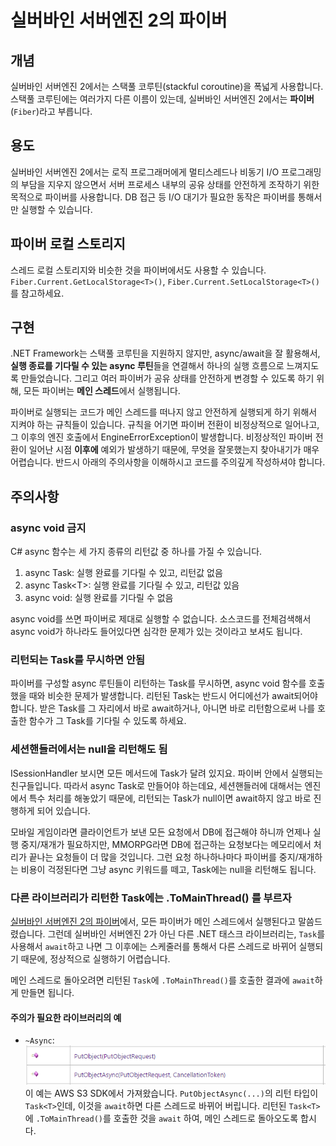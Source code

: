 # 실버바인 서버엔진 2의 파이버

## 개념
실버바인 서버엔진 2에서는 스택풀 코루틴(stackful coroutine)을 폭넓게 사용합니다.
스택풀 코루틴에는 여러가지 다른 이름이 있는데, 실버바인 서버엔진 2에서는 **파이버**(`Fiber`)라고 부릅니다.

## 용도
실버바인 서버엔진 2에서는
로직 프로그래머에게 멀티스레드나 비동기 I/O 프로그래밍의 부담을 지우지 않으면서
서버 프로세스 내부의 공유 상태를 안전하게 조작하기 위한 목적으로 파이버를 사용합니다.
DB 접근 등 I/O 대기가 필요한 동작은 파이버를 통해서만 실행할 수 있습니다.

## 파이버 로컬 스토리지
스레드 로컬 스토리지와 비슷한 것을 파이버에서도 사용할 수 있습니다.
`Fiber.Current.GetLocalStorage<T>()`, `Fiber.Current.SetLocalStorage<T>()`를 참고하세요.

## 구현
.NET Framework는 스택풀 코루틴을 지원하지 않지만,
async/await을 잘 활용해서, **실행 종료를 기다릴 수 있는 async 루틴**들을 연결해서 하나의 실행 흐름으로 느껴지도록 만들었습니다.
그리고 여러 파이버가 공유 상태를 안전하게 변경할 수 있도록 하기 위해, 모든 파이버는 **메인 스레드**에서 실행됩니다.

파이버로 실행되는 코드가 메인 스레드를 떠나지 않고 안전하게 실행되게 하기 위해서 지켜야 하는 규칙들이 있습니다.
규칙을 어기면 파이버 전환이 비정상적으로 일어나고, 그 이후의 엔진 호출에서 EngineErrorException이 발생합니다.
비정상적인 파이버 전환이 일어난 시점 **이후에** 예외가 발생하기 때문에, 무엇을 잘못했는지 찾아내기가 매우 어렵습니다.
반드시 아래의 주의사항을 이해하시고 코드를 주의깊게 작성하셔야 합니다.

## 주의사항
### async void 금지
C# async 함수는 세 가지 종류의 리턴값 중 하나를 가질 수 있습니다.
1. async Task: 실행 완료를 기다릴 수 있고, 리턴값 없음
2. async Task&lt;T>: 실행 완료를 기다릴 수 있고, 리턴값 있음
3. async void: 실행 완료를 기다릴 수 없음
 
async void를 쓰면 파이버로 제대로 실행할 수 없습니다. 소스코드를 전체검색해서 async void가 하나라도 들어있다면 심각한 문제가 있는 것이라고 보셔도 됩니다.
 
### 리턴되는 Task를 무시하면 안됨
파이버를 구성할 async 루틴들이 리턴하는 Task를 무시하면, async void 함수를 호출했을 때와 비슷한 문제가 발생합니다.
리턴된 Task는 반드시 어디에선가 await되어야 합니다. 받은 Task를 그 자리에서 바로 await하거나, 아니면 바로 리턴함으로써 나를 호출한 함수가 그 Task를 기다릴 수 있도록 하세요.
 
### 세션핸들러에서는 null을 리턴해도 됨
ISessionHandler 보시면 모든 메서드에 Task가 달려 있지요.
파이버 안에서 실행되는 친구들입니다.
따라서 async Task로 만들어야 하는데요,
세션핸들러에 대해서는 엔진에서 특수 처리를 해놓았기 때문에,
리턴되는 Task가 null이면 await하지 않고 바로 진행하게 되어 있습니다.
 
모바일 게임이라면 클라이언트가 보낸 모든 요청에서 DB에 접근해야 하니까 언제나 실행 중지/재개가 필요하지만,
MMORPG라면 DB에 접근하는 요청보다는 메모리에서 처리가 끝나는 요청들이 더 많을 것입니다.
그런 요청 하나하나마다 파이버를 중지/재개하는 비용이 걱정된다면 그냥 async 키워드를 떼고, Task에는 null을 리턴해도 됩니다.

### 다른 라이브러리가 리턴한 Task에는 .ToMainThread() 를 부르자
[실버바인 서버엔진 2의 파이버](fiber_in_silvervine_server_engine.md)에서,
모든 파이버가 메인 스레드에서 실행된다고 말씀드렸습니다.
그런데 실버바인 서버엔진 2가 아닌 다른 .NET 태스크 라이브러리는, `Task`를 사용해서 `await`하고 나면
그 이후에는 스케줄러를 통해서 다른 스레드로 바뀌어 실행되기 때문에,
정상적으로 실행하기 어렵습니다.

메인 스레드로 돌아오려면 리턴된 `Task`에 `.ToMainThread()`를 호출한 결과에 `await`하게 만들면 됩니다.

#### 주의가 필요한 라이브러리의 예
 * `~Async`:<br>
 ![AWS S3 SDK](../img/thirdparty_async_library_example.png)<br>
 이 예는 AWS S3 SDK에서 가져왔습니다. `PutObjectAsync(...)`의 리턴 타입이 `Task<T>`인데,
 이것을 `await`하면 다른 스레드로 바뀌어 버립니다.
 리턴된 `Task<T>`에 `.ToMainThread()`를 호출한 것을 `await` 하여, 메인 스레드로 돌아오도록 합시다.
 
